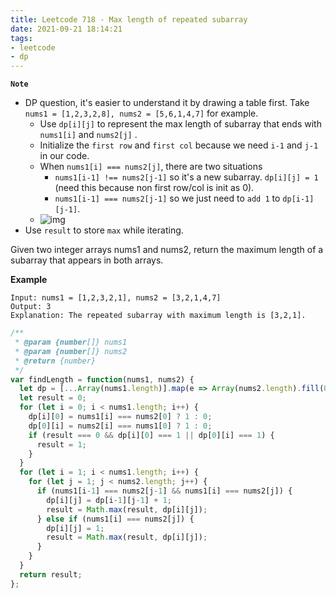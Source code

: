 ```yaml
---
title: Leetcode 718 - Max length of repeated subarray
date: 2021-09-21 18:14:21
tags:
- leetcode
- dp
---
```

**`Note`**
- DP question, it's easier to understand it by drawing a table first. Take `nums1 = [1,2,3,2,8], nums2 = [5,6,1,4,7]` for example.
  - Use `dp[i][j]` to represent the max length of subarray that ends with `nums1[i]` and `nums2[j]` .
  - Initialize the `first row` and `first col` because we need `i-1` and `j-1` in our code.
  - When `nums1[i] === nums2[j]`, there are two situations
    -  `nums1[i-1] !== nums2[j-1]` so it's a new subarray. `dp[i][j] = 1` (need this because non first row/col is init as 0).
    - `nums1[i-1] === nums2[j-1]` so we just need to `add 1` to `dp[i-1][j-1]`.
  - ![img](https://i.imgur.com/kbAg6KR.png)
- Use `result` to store `max` while iterating.

Given two integer arrays nums1 and nums2, return the maximum length of a subarray that appears in both arrays.

**Example**
```
Input: nums1 = [1,2,3,2,1], nums2 = [3,2,1,4,7]
Output: 3
Explanation: The repeated subarray with maximum length is [3,2,1].
```

```javascript
/**
 * @param {number[]} nums1
 * @param {number[]} nums2
 * @return {number}
 */
var findLength = function(nums1, nums2) {
  let dp = [...Array(nums1.length)].map(e => Array(nums2.length).fill(0));
  let result = 0;
  for (let i = 0; i < nums1.length; i++) {
    dp[i][0] = nums1[i] === nums2[0] ? 1 : 0;
    dp[0][i] = nums2[i] === nums1[0] ? 1 : 0;
    if (result === 0 && dp[i][0] === 1 || dp[0][i] === 1) {
      result = 1;
    }
  }
  for (let i = 1; i < nums1.length; i++) {
    for (let j = 1; j < nums2.length; j++) {
      if (nums1[i-1] === nums2[j-1] && nums1[i] === nums2[j]) {
        dp[i][j] = dp[i-1][j-1] + 1;
        result = Math.max(result, dp[i][j]);
      } else if (nums1[i] === nums2[j]) {
        dp[i][j] = 1;
        result = Math.max(result, dp[i][j]);
      }
    }
  }
  return result;
};
```
